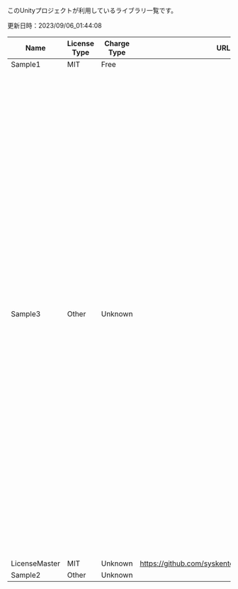 このUnityプロジェクトが利用しているライブラリ一覧です。


更新日時：2023/09/06_01:44:08

| Name  | License Type | Charge Type | URL1 | URL2 | Memo1 | Add Date |
| -------------  | ------------- | ------------- | ------------- | ------------- | ------------- | ------------- |
| Sample1 | MIT | Free |  |  |  | 2023/04/17_00:27:16 |
| Sample3 | Other | Unknown |  |  | MemoサンプルサンプルMemoサンプルサンプルMemoサンプルサンプルMemoサンプルサンプルMemoサンプルサンプルMemoサンプルサンプル<br><br><br><br>MemoサンプルサンプルMemoサンプルサンプルMemoサンプルサンプルMemoサンプルサンプル<br><br>Memoサンプルサンプル | 2023/04/17_00:27:16 |
| LicenseMaster | MIT | Unknown | https://github.com/syskentokyo/unitylicensemaster |  |  | 2023/04/14_01:32:26 |
| Sample2 | Other | Unknown |  |  |  | 2023/04/17_00:27:16 |
